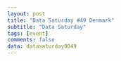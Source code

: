 ```yaml
---
layout: post
title: "Data Saturday #49 Denmark"
subtitle: "Data Saturday"
tags: [event]
comments: false
data: datasaturday0049
---
```

